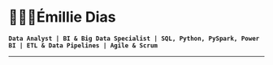# 👩🏻‍💻Émillie Dias
**`Data Analyst | BI & Big Data Specialist | SQL, Python, PySpark, Power BI | ETL & Data Pipelines | Agile & Scrum`**

---



